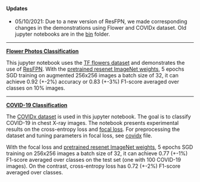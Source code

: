 #### Updates
* 05/10/2021: Due to a new version of ResFPN, we made corresponding changes in the demonstrations using Flower and COVIDx dataset. Old jupyter notebooks are in the [bin](https://github.com/DrMMZ/ResFPN/tree/main/tutorial/bin) folder.

----

**[Flower Photos Classification](https://github.com/DrMMZ/ResFPN/blob/main/tutorial/flower_photos.ipynb)**

This jupyter notebook uses the [TF flowers dataset](https://www.tensorflow.org/datasets/catalog/tf_flowers) and demonstrates the use of [ResFPN](https://github.com/DrMMZ/ResFPN/tree/main/model). With the [pretrained resenet ImageNet weights](https://github.com/fchollet/deep-learning-models/releases/download/v0.1/resnet50_weights_tf_dim_ordering_tf_kernels_notop.h5), 5 epochs SGD training on augmented 256x256 images a batch size of 32, it can achieve 0.92 (+-2%) accuracy or 0.83 (+-3%) F1-score averaged over classes on 10% images.

----

**[COVID-19 Classification](https://github.com/DrMMZ/ResFPN/blob/main/tutorial/COVIDx.ipynb)**

The [COVIDx dataset](https://github.com/lindawangg/COVID-Net) is used in this jupyter notebook. The goal is to classify
COVID-19 in chest X-ray images. The notebook presents experimental results on the cross-entropy loss and [focal loss](https://github.com/DrMMZ/ResFPN/tree/main/model). For preprocessing the dataset and tuning parameters in focal loss, see [covidx](https://github.com/DrMMZ/ResFPN/blob/main/tutorial/covidx.py) file.

With the focal loss and [pretrained resenet ImageNet weights](https://github.com/fchollet/deep-learning-models/releases/download/v0.1/resnet50_weights_tf_dim_ordering_tf_kernels_notop.h5), 5 epochs SGD training on 256x256 images a batch size of 32, it can achieve 0.77 (+-1%) F1-score averaged over classes on the test set (one with 100 COVID-19 images). On the contrast, cross-entropy loss has 0.72 (+-2%) F1-score averaged over classes.
